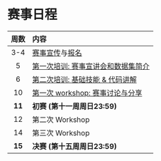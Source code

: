 # 赛事日程

| 周数 | 内容 |
| :---: | :--- |
| 3-4 | [赛事宣传](./invite.md)与[报名](./intro.md) |
| 5 | [第一次培训: 赛事宣讲会和数据集简介](./briefing-and-data-set.md) |
| 6 | [第二次培训: 基础技能 & 代码讲解](./basic-skills-and-code-analsis.md) |
| 10 | [第一次 workshop: 赛事讨论与分享](./first-workshop.md) |
| **11** | **初赛 (第十一周周日23:59)** |
| 12 | 第二次 Workshop |
| 14 | 第三次 Workshop |
| **15** | **决赛 (第十五周周日23:59)** |

